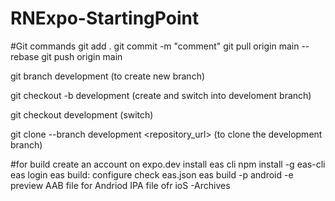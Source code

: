 # RNExpo-StartingPoint

#Git commands
git add .
git commit -m "comment"
git pull origin main --rebase
git push origin main

git branch development
(to create new branch)

git checkout -b development
(create and switch into develoment branch)

git checkout development
(switch)

git clone --branch development <repository_url>
(to clone the development branch)

#for build
create an account on expo.dev
install eas cli
npm install -g eas-cli
eas login
eas build: configure
check eas.json
eas build -p android -e preview
AAB file for Andriod
IPA file ofr ioS -Archives
